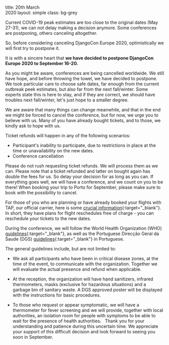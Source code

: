 title: 20th March<br/>2020
layout: simple
class: bg-grey

Current COVID-19 peak estimates are too close to the original dates (May 27-31), we can not delay making a decision anymore. Some conferences are postponing, others canceling altogether.

So, before considering canceling DjangoCon Europe 2020, optimistically we will first try to postpone it.

It is with a sincere heart that **we have decided to postpone DjangoCon Europe 2020 to September 16-20.**

As you might be aware, conferences are being cancelled worldwide. We still have hope, and before throwing the towel, we have decided to postpone. We took particular care to choose safe dates, far enough from the current outbreak peek estimates, but also far from the next fall/winter. Some experts state this is here to stay, and if they are correct, we should have troubles next fall/winter, let's just hope to a smaller degree.

We are aware that many things can change meanwhile, and that in the end we might be forced to cancel the conference, but for now, we urge you to believe with us. Many of you have already bought tickets, and to those, we kindly ask to hope with us.

Ticket refunds will happen in any of the following scenarios:
- Participant's inability to participate, due to restrictions in place at the time or unavailability on the new dates.
- Conference cancellation

Please do not rush requesting ticket refunds. We will process them as we can. Please note that a ticket refunded and latter on bought again has double the fees for us. So delay your decision for as long as you can. If everything goes well, we will have a conference, and we count on you to be there! When booking your trip to Porto for September, please make sure to book with the possibility to cancel.

For those of you who are planning or have already booked your flights with TAP, our official carrier, here is some [crucial information](https://www.flytap.com/latest-updates){:target="_blank"}. In short, they have plans for flight reschedules free of charge - you can reschedule your tickets to the new dates.

During the conference, we will follow the World Health Organization (WHO) [guidelines](https://www.who.int/publications-detail/key-planning-recommendations-for-mass-gatherings-in-the-context-of-the-current-covid-19-outbreak){:target="_blank"}, as well as the Portuguese Direcção Geral da Saude (DGS) [guidelines](https://www.dgs.pt/normas-orientacoes-e-informacoes/informacoes/informacao-n-0062020-de-280220201.aspx){:target="_blank"} in Portuguese.

The general guidelines include, but are not limited to:

- We ask all participants who have been in critical disease zones, at the time of the event, to communicate with the organization. Together we will evaluate the actual presence and refund when applicable.

- At the reception, the organization will have hand sanitizers, infrared thermometers, masks (exclusive for hazardous situations) and a garbage bin of sanitary waste. A DGS approved poster will be displayed with the instructions for basic procedures.

- To those who request or appear symptomatic, we will have a thermometer for fever screening and we will provide, together with local authorities, an isolation room for people with symptoms to be able to wait for the presence of health authorities.
 
Thank you for your understanding and patience during this uncertain time. We appreciate your support of this difficult decision and look forward to seeing you soon in September.
